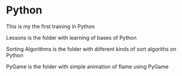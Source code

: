 # Python
This is my the first training in Python

Lessons is the folder with learning of bases of Python

Sorting Algorithms is the folder with diiferent kinds of sort algoriths on Python

PyGame is the folder with simple animation of flame using PyGame
